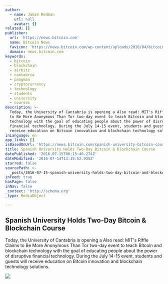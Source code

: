```yaml
---
author:
  - name: Jamie Redman
    url: null
    avatar: {}
related: []
publisher:
  url: 'https://news.bitcoin.com'
  name: Bitcoin News
  favicon: 'https://news.bitcoin.com/wp-content/uploads/2016/04/bitcoin_fav.png'
  domain: news.bitcoin.com
keywords:
  - bitcoin
  - blockchain
  - airbitz
  - cantabria
  - pangman
  - cryptocurrency
  - technology
  - students
  - university
  - courses
description: >-
  Today, the University of Cantabria is opening a Also read: MIT's Riffle Claims
  to Be More Anonymous Than Tor two-day event to teach Bitcoin and blockchain
  technology with the goal of educating people about the power of disruptive
  financial technology. During the July 14-15 event, students and guests will
  receive education on Bitcoin innovation and blockchain technology solutions.
inLanguage: en
app_links: []
isBasedOnUrl: 'https://news.bitcoin.com/spanish-university-bitcoin-course/'
title: Spanish University Holds Two-Day Bitcoin & Blockchain Course
datePublished: '2016-07-15T06:15:46.274Z'
dateModified: '2016-07-14T13:15:52.935Z'
starred: false
sourcePath: >-
  _posts/2016-07-15-spanish-university-holds-two-day-bitcoin-and-blockchain-course.md
inFeed: true
hasPage: false
inNav: false
_context: 'http://schema.org'
_type: MediaObject

---
```

<article style=""><h1>Spanish University Holds Two-Day Bitcoin &amp; Blockchain Course</h1><p>Today, the University of Cantabria is opening a Also read: MIT's Riffle Claims to Be More Anonymous Than Tor two-day event to teach Bitcoin and blockchain technology with the goal of educating people about the power of disruptive financial technology. During the July 14-15 event, students and guests will receive education on Bitcoin innovation and blockchain technology solutions.</p><img src="https://news.bitcoin.com/wp-content/uploads/2016/07/edu.jpg" /></article>